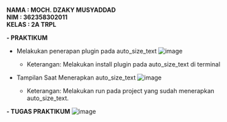 **NAMA : MOCH. DZAKY MUSYADDAD**                                                                                                                                                
**NIM : 362358302011**                                                                                                                                                           
**KELAS : 2A TRPL**                                                                                                                                                              

**- PRAKTIKUM**
- Melakukan penerapan plugin pada auto_size_text
  ![image](https://github.com/user-attachments/assets/77ecee7e-2152-4554-baf9-28a1aa9e0f9c)
  - Keterangan: Melakukan install plugin pada auto_size_text di terminal


- Tampilan Saat Menerapkan auto_size_text
  ![image](https://github.com/user-attachments/assets/f0214b5d-b183-45e5-99f0-efaf3059afc3)
  - Keterangan: Melakukan run pada project yang sudah menerapkan auto_size_text.


**- TUGAS PRAKTIKUM**
![image](https://github.com/user-attachments/assets/70ab876a-d4e4-4104-81f0-321ecdb9eccc)


